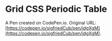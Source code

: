 # Grid CSS Periodic Table

A Pen created on CodePen.io. Original URL: [https://codepen.io/sigfriedCub/pen/jdgXgM](https://codepen.io/sigfriedCub/pen/jdgXgM).


